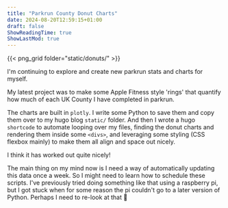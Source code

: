 ```yaml
---
title: "Parkrun County Donut Charts"
date: 2024-08-20T12:59:15+01:00
draft: false
ShowReadingTime: true
ShowLastMod: true
---
```


{{< png_grid folder="static/donuts/" >}}

I'm continuing to explore and create new parkrun stats and charts for myself.

My latest project was to make some Apple Fitness style 'rings' that quantify how much of each UK County I have completed in parkrun.

The charts are built in `plotly`. I write some Python to save them and copy them over to my hugo blog `static/` folder. And then I wrote a hugo `shortcode` to automate looping over my files, finding the donut charts and rendering them inside some `<divs>`, and leveraging some styling (CSS flexbox mainly) to make them all align and space out nicely.

I think it has worked out quite nicely!

The main thing on my mind now is I need a way of automatically updating this data once a week. So I might need to learn how to schedule these scripts. I've previously tried doing something like that using a raspberry pi, but I got stuck when for some reason the pi couldn't go to a later version of Python. Perhaps I need to re-look at that :thinking:
